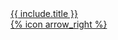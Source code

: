 <a href="{{ include.url }}">
  <div class="bg-sc-gray-5 rounded h-24 flex items-center px-5 border-l-4 border-sc-blue-1 group transform hover:border-l-8 duration-200 ease-out hover:shadow-lg">
    <div class="font-bold h-12 w-2/3 group-hover:text-sc-blue-1 transition">{{ include.title }}</div>
    <div class="font-bold h-12 w-1/3 flex items-end justify-end">
      <div class="transform group-hover:translate-x-1 duration-200 ease-out">{% icon arrow_right %}</div>
    </div>
  </div>
</a>
